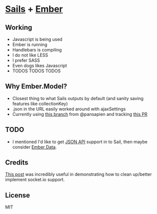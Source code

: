 # [Sails](https://github.com/balderdashy/sails) + [Ember](https://github.com/emberjs/ember.js)
## Working
* Javascript is being used
* Ember is running
* Handlebars is compiling
* I do not like LESS
* I prefer SASS
* Even dogs likes Javascript
* TODOS TODOS TODOS

## Why Ember.Model?
* Closest thing to what Sails outputs by default (and sanity saving features like collectionKey)
* .json in the URL easily worked around with ajaxSettings
* Currently using [this branch](https://github.com/pansapien/ember-model/tree/streamed-updates) from @pansapien and tracking [this PR](https://github.com/ebryn/ember-model/pull/214)

## TODO
* I mentioned I'd like to get [JSON API](http://jsonapi.org) support in to Sail, then maybe consider [Ember Data](https://github.com/emberjs/data).

## Credits
[This post](http://livsey.org/blog/2013/02/10/integrating-pusher-with-ember/) was incredibly useful in demonstrating how to clean up/better implement socket.io support.

## License
MIT